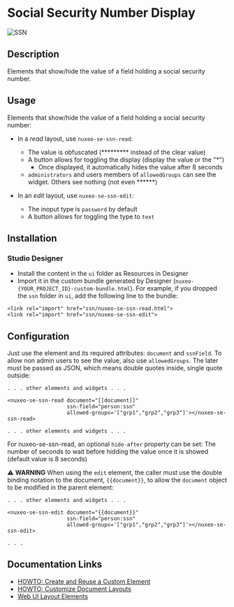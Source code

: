 # Social Security Number Display

![SSN](ssn.png)

## Description

Elements that show/hide the value of a field holding a social security number.

## Usage

Elements that show/hide the value of a field holding a social security number:

* In a _read_ layout, use `nuxeo-se-ssn-read`:
  * The value is obfuscated (********* instead of the clear value)
  * A button allows for toggling the display (display the value or the "*")
    * Once displayed, it automatically hides the value after 8 seconds
  * `administrators` and users members of `allowedGroups` can see the widget. Others see nothing (not even ******)

* In an _edit_ layout, use `nuxeo-se-ssn-edit`:
  * The inoput type is `password` by default
  * A button allows for toggling the type to `text`

## Installation

### Studio Designer

* Install the content in the `ui` folder as Resources in Designer
* Import it in the custom bundle generated by Designer (`nuxeo-{YOUR_PROJECT_ID}-custom-bundle.html`). For example, if you dropped the `ssn` folder in `ui`, add the following line to the bundle:

```
<link rel="import" href="ssn/nuxeo-se-ssn-read.html">
<link rel="import" href="ssn/nuxeo-se-ssn-edit">
```

## Configuration

Just use the element and its required attributes: `document` and `ssnField`. To allow non admin users to see the value, also use `allowedGroups`. The later must be passed as JSON, which means double quotes inside, single quote outside:

```
. . . other elements and widgets . . .

<nuxeo-se-ssn-read document="[[document]]"
                   ssn-field="person:ssn"
                   allowed-groups='["grp1","grp2","grp3"]'></nuxeo-se-ssn-read>

. . . other elements and widgets . . .
```
For nuxeo-se-ssn-read, an optional `hide-after` property can be set: The number of seconds to wait before hidding the value once it is showed (default value is 8 seconds)

:warning: **WARNING** When using the `edit` element, the caller must use the double binding notation to the document, `{{document}}`, to allow the `document` object to be modified in the parent element:

```
. . . other elements and widgets . . .

<nuxeo-se-ssn-edit document="{{document}}"
                   ssn-field="person:ssn"
                   allowed-groups='["grp1","grp2","grp3"]'></nuxeo-se-ssn-edit>

. . .
```

## Documentation Links

- [HOWTO: Create and Reuse a Custom Element](https://doc.nuxeo.com/nxdoc/how-to-create-and-reuse-custom-element/)
- [HOWTO: Customize Document Layouts](https://doc.nuxeo.com/nxdoc/web-ui-document-layouts/)
- [Web UI Layout Elements](https://doc.nuxeo.com/nxdoc/web-ui-layouts/)
